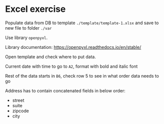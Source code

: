 # Excel exercise

Populate data from DB to template `./template/template-1.xlsx` and save to new file to folder `./var`

Use library `openpyxl`.

Library documentation: https://openpyxl.readthedocs.io/en/stable/

Open template and check where to put data.

Current date with time to go to `A2`, format with bold and italic font

Rest of the data starts in `B6`, check row 5 to see in what order data needs to go

Address has to contain concatenated fields in below order:
* street
* suite
* zipcode
* city

